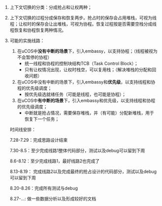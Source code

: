 1. 上下文切换的分类：分成抢占和让权两种；

2. 上下文切换的过程分成保存和恢复两步。抢占时的保存会占用堆栈，可视为线程；让权时的保存会让出堆栈，可视为协程。恢复过程按是否需要空栈分成线程恢复和协程恢复两种情况。

3. 可能的实施线路：
	1. 在uCOS中**没有中断的场景**下，引入embassy，以支持协程；（线程被视为不会暂停的协程）
		- 统一线程和协程的控制块结构TCB（Task Control Block）；
		- 只有让权情况出现，让权时栈空，可以复用栈；（解决堆栈的分配和回收问题）
	1. 在uCOS中没有中断的场景下，引入embassy和**优先级**，以支持线程和协程的优先级调度；
		- 按优先级选就绪任务（可能是线程，也可能是协程）；
	1. 在uCOS中**有中断的场景**下，引入embassy和优先级，以支持线程和协程的优先级调度；
		- 中断就是抢占情况，需要保存堆栈，并（有可能）分配新堆栈，用于恢复下一个任务；
	
	时间线安排：
	
	7.28-7.29：完成思路设计结束
	
	7.30-8.5：至少完成线路1整体代码部分，测试以及debug可以留到下周
	
	8.6-8.12：至少完成线路1，最好线路2也完成了
	
	8.13-8.19： 完成线路2以及完成最终的抢占设计的代码部分，测试以及debug可以留到下周
	
	8.20-8.26：完成所有测试与debug
	
	8.27-...: 做一些数据分析以及形成较好的文档
